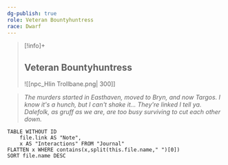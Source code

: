```yaml
---
dg-publish: true
role: Veteran Bountyhuntress
race: Dwarf
---
```


> [!info]+
> ## Veteran Bountyhuntress
> ![[npc_Hlin Trollbane.png| 300]]

> *The murders started in Easthaven, moved to Bryn, and now Targos. I know it's a hunch, but I can't shake it... They're linked I tell ya. Dalefolk, as gruff as we are, are too busy surviving to cut each other down.*

```dataview
TABLE WITHOUT ID
	file.link AS "Note", 
	x AS "Interactions" FROM "Journal"
FLATTEN x WHERE contains(x,split(this.file.name," ")[0])
SORT file.name DESC
```